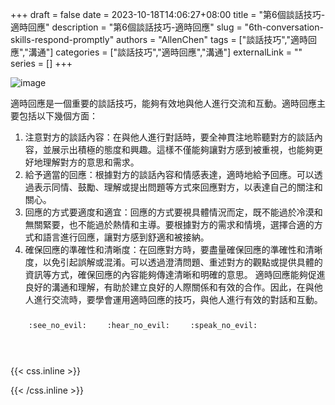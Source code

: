 +++ 
draft = false
date = 2023-10-18T14:06:27+08:00
title = "第6個談話技巧-適時回應"
description = "第6個談話技巧-適時回應"
slug = "6th-conversation-skills-respond-promptly"
authors = "AllenChen"
tags = ["談話技巧","適時回應","溝通"]
categories = ["談話技巧","適時回應","溝通"]
externalLink = ""
series = []
+++

![image](/images/post/A-rabbit-with-big-blue-eyes-talking-another-rabbit-and-responding-promptly-with-Van-Gogh-style.jpeg)

適時回應是一個重要的談話技巧，能夠有效地與他人進行交流和互動。適時回應主要包括以下幾個方面：
1. 注意對方的談話內容：在與他人進行對話時，要全神貫注地聆聽對方的談話內容，並展示出積極的態度和興趣。這樣不僅能夠讓對方感到被重視，也能夠更好地理解對方的意思和需求。
2. 給予適當的回應：根據對方的談話內容和情感表達，適時地給予回應。可以透過表示同情、鼓勵、理解或提出問題等方式來回應對方，以表達自己的關注和關心。
3. 回應的方式要適度和適宜：回應的方式要視具體情況而定，既不能過於冷漠和無關緊要，也不能過於熱情和主導。要根據對方的需求和情境，選擇合適的方式和語言進行回應，讓對方感到舒適和被接納。
4. 確保回應的準確性和清晰度：在回應對方時，要盡量確保回應的準確性和清晰度，以免引起誤解或混淆。可以透過澄清問題、重述對方的觀點或提供具體的資訊等方式，確保回應的內容能夠傳達清晰和明確的意思。
適時回應能夠促進良好的溝通和理解，有助於建立良好的人際關係和有效的合作。因此，在與他人進行交流時，要學會運用適時回應的技巧，與他人進行有效的對話和互動。

<p><span class="nowrap"><span class="emojify">🙈</span> <code>:see_no_evil:</code></span>  <span class="nowrap"><span class="emojify">🙉</span> <code>:hear_no_evil:</code></span>  <span class="nowrap"><span class="emojify">🙊</span> <code>:speak_no_evil:</code></span></p>
<br>
    

{{< css.inline >}}
<style>
.emojify {
	font-family: Apple Color Emoji, Segoe UI Emoji, NotoColorEmoji, Segoe UI Symbol, Android Emoji, EmojiSymbols;
	font-size: 2rem;
	vertical-align: middle;
}
@media screen and (max-width:650px) {
  .nowrap {
    display: block;
    margin: 25px 0;
  }
}
</style>
{{< /css.inline >}}
